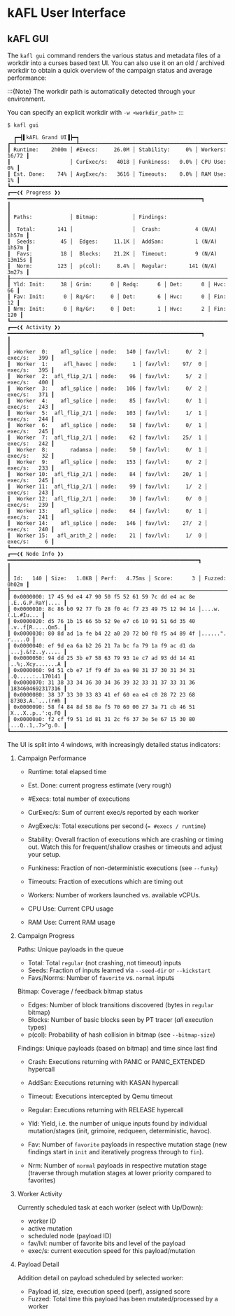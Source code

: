# kAFL User Interface

## kAFL GUI

The `kafl gui` command renders the various status and metadata files of a workdir
into a curses based text UI. You can also use it on an old / archived workdir to
obtain a quick overview of the campaign status and average performance:

:::{Note}
The workdir path is automatically detected through your environment.

You can specify an explicit workdir with `-w <workdir_path>`
:::

    $ kafl gui
    
      ┏━┫▌kAFL Grand UI▐┣━┓
    ┏━┻━━━━━━━━━━━━━━━━━━━┻━━━━━━━━━━━━━━━━━━━━━━━━━━━━━━━━━━━━━━━━━━━━━━━━━━━━━━━━┓
    ┃ Runtime:    2h00m │ #Execs:     26.0M │ Stability:     0% │ Workers:   16/72 ┃
    ┃                   │ CurExec/s:   4018 │ Funkiness:   0.0% │ CPU Use:      0% ┃
    ┃ Est. Done:    74% │ AvgExec/s:   3616 │ Timeouts:    0.0% │ RAM Use:      1% ┃
    ┗━━━━━━━━━━━━━━━━━━━━━━━━━━━━━━━━━━━━━━━━━━━━━━━━━━━━━━━━━━━━━━━━━━━━━━━━━━━━━━┛
    ┏━━❮❰ Progress ❱❯━━━━━━━━━━━━━━━━━━━━━━━━━━━━━━━━━━━━━━━━━━━━━━━━━━━━━━━━━━━━━━┓
    ┃                                                                              ┃
    ┃ Paths:            │ Bitmap:           │ Findings:                            ┃
    ┃  Total:       141 │                   │  Crash:           4 (N/A)      1h57m ┃
    ┃  Seeds:        45 │  Edges:     11.1K │  AddSan:          1 (N/A)      1h57m ┃
    ┃  Favs:         18 │  Blocks:    21.2K │  Timeout:         9 (N/A)     13m15s ┃
    ┃  Norm:        123 │  p(col):     8.4% │  Regular:       141 (N/A)      3m27s ┃
    ┠──────────────────────────────────────────────────────────────────────────────┨
    ┃ Yld: Init:     38 │ Grim:      0 │ Redq:      6 │ Det:      0 │ Hvc:      66 ┃
    ┃ Fav: Init:      0 │ Rq/Gr:     0 │ Det:       6 │ Hvc:      0 │ Fin:      12 ┃
    ┃ Nrm: Init:      0 │ Rq/Gr:     0 │ Det:       1 │ Hvc:      2 │ Fin:     120 ┃
    ┗━━━━━━━━━━━━━━━━━━━━━━━━━━━━━━━━━━━━━━━━━━━━━━━━━━━━━━━━━━━━━━━━━━━━━━━━━━━━━━┛
    ┏━━❮❰ Activity ❱❯━━━━━━━━━━━━━━━━━━━━━━━━━━━━━━━━━━━━━━━━━━━━━━━━━━━━━━━━━━━━━━┓
    ┃                                                                              ┃
    ┃ >Worker  0:    afl_splice │ node:   140 │ fav/lvl:     0/  2 │ exec/s:   399 ┃
    ┃  Worker  1:     afl_havoc │ node:     1 │ fav/lvl:    97/  0 │ exec/s:   395 ┃
    ┃  Worker  2:  afl_flip_2/1 │ node:    96 │ fav/lvl:     5/  2 │ exec/s:   400 ┃
    ┃  Worker  3:    afl_splice │ node:   106 │ fav/lvl:     0/  2 │ exec/s:   371 ┃
    ┃  Worker  4:    afl_splice │ node:    85 │ fav/lvl:     0/  1 │ exec/s:   243 ┃
    ┃  Worker  5:  afl_flip_2/1 │ node:   103 │ fav/lvl:     1/  1 │ exec/s:   244 ┃
    ┃  Worker  6:    afl_splice │ node:    58 │ fav/lvl:     0/  1 │ exec/s:   245 ┃
    ┃  Worker  7:  afl_flip_2/1 │ node:    62 │ fav/lvl:    25/  1 │ exec/s:   242 ┃
    ┃  Worker  8:       radamsa │ node:    50 │ fav/lvl:     0/  1 │ exec/s:    32 ┃
    ┃  Worker  9:    afl_splice │ node:   153 │ fav/lvl:     0/  2 │ exec/s:   233 ┃
    ┃  Worker 10:  afl_flip_2/1 │ node:    84 │ fav/lvl:    20/  1 │ exec/s:   245 ┃
    ┃  Worker 11:  afl_flip_2/1 │ node:    99 │ fav/lvl:     1/  2 │ exec/s:   243 ┃
    ┃  Worker 12:  afl_flip_2/1 │ node:    30 │ fav/lvl:     0/  0 │ exec/s:   239 ┃
    ┃  Worker 13:    afl_splice │ node:    64 │ fav/lvl:     0/  1 │ exec/s:   241 ┃
    ┃  Worker 14:    afl_splice │ node:   146 │ fav/lvl:    27/  2 │ exec/s:   240 ┃
    ┃  Worker 15:   afl_arith_2 │ node:    21 │ fav/lvl:     1/  0 │ exec/s:     6 ┃
    ┗━━━━━━━━━━━━━━━━━━━━━━━━━━━━━━━━━━━━━━━━━━━━━━━━━━━━━━━━━━━━━━━━━━━━━━━━━━━━━━┛
    ┏━━❮❰ Node Info ❱❯━━━━━━━━━━━━━━━━━━━━━━━━━━━━━━━━━━━━━━━━━━━━━━━━━━━━━━━━━━━━━┓
    ┃                                                                              ┃
    ┃ Id:   140 │ Size:   1.0KB │ Perf:   4.75ms │ Score:      3 │ Fuzzed:   0h02m ┃
    ┠──────────────────────────────────────────────────────────────────────────────┨
    ┃ 0x0000000: 17 45 9d e4 47 90 50 f5 52 61 59 7c dd e4 ac 8e │.E..G.P.RaY|.... ┃
    ┃ 0x0000010: 8c 86 b0 92 77 fb 28 f0 4c f7 23 49 75 12 94 14 │....w.(.L.#Iu... ┃
    ┃ 0x0000020: d5 76 1b 15 66 5b 52 9e e7 c6 10 91 51 6d 35 40 │.v..f[R.....Qm5. ┃
    ┃ 0x0000030: 80 8d ad 1a fe b4 22 a0 20 72 b0 f0 f5 a4 89 4f │......". r.....O ┃
    ┃ 0x0000040: ef 9d ea 6a b2 26 21 7a bc fa 79 1a f9 ac d1 da │...j.&!z..y..... ┃
    ┃ 0x0000050: 94 dd 25 3b e7 58 63 79 93 1e c7 ad 93 dd 14 41 │..%;.Xcy.......A ┃
    ┃ 0x0000060: 9d 51 cb e7 1f f9 df 3a ea 98 31 37 30 31 34 31 │.Q.....:..170141 ┃
    ┃ 0x0000070: 31 38 33 34 36 30 34 36 39 32 33 31 37 33 31 36 │1834604692317316 ┃
    ┃ 0x0000080: 38 37 33 30 33 83 41 ef 60 ea e4 c0 28 72 23 68 │87303.A.`...(r#h ┃
    ┃ 0x0000090: 58 f4 84 8d 58 8e f5 70 60 00 27 3a 71 cb 46 51 │X...X..p..':q.FQ ┃
    ┃ 0x00000a0: f2 cf f9 51 1d 81 31 2c f6 37 3e 5e 67 15 30 80 │...Q..1,.7>^g.0. ┃
    ┗━━━━━━━━━━━━━━━━━━━━━━━━━━━━━━━━━━━━━━━━━━━━━━━━━━━━━━━━━━━━━━━━━━━━━━━━━━━━━━┛

The UI is split into 4 windows, with increasingly detailed status indicators:

1. Campaign Performance 

   - Runtime: total elapsed time
   - Est. Done: current progress estimate (very rough)

   - #Execs: total number of executions
   - CurExec/s: Sum of current exec/s reported by each worker
   - AvgExec/s: Total executions per second (`= #execs / runtime`)

   - Stability: Overall fraction of executions which are crashing or timing out.
     Watch this for frequent/shallow crashes or timeouts and adjust your setup.
   - Funkiness: Fraction of non-deterministic executions (see `--funky`)
   - Timeouts: Fraction of executions which are timing out

   - Workers: Number of workers launched vs. available vCPUs.
   - CPU Use: Current CPU usage
   - RAM Use: Current RAM usage

2. Campaign Progress

   Paths: Unique payloads in the queue
   - Total: Total `regular` (not crashing, not timeout) inputs
   - Seeds: Fraction of inputs learned via `--seed-dir` or `--kickstart`
   - Favs/Norms: Number of `favorite` vs. `normal` inputs

   Bitmap: Coverage / feedback bitmap status
   - Edges: Number of block transitions discovered (bytes in `regular` bitmap)
   - Blocks: Number of basic blocks seen by PT tracer (*all* execution types)
   - p(col): Probability of hash collision in bitmap (see `--bitmap-size`)

   Findings: Unique payloads (based on bitmap) and time since last find
   - Crash: Executions returning with PANIC or PANIC_EXTENDED hypercall
   - AddSan: Executions returning with KASAN hypercall
   - Timeout: Executions intercepted by Qemu timeout
   - Regular: Executions returning with RELEASE hypercall

   - Yld: Yield, i.e. the number of unique inputs found by individual
     mutation/stages (init, grimoire, redqueen, deterministic, havoc).
   - Fav: Number of `favorite` payloads in respective mutation stage (new
     findings start in `init` and iteratively progress through to `fin`).
   - Nrm: Number of `normal` payloads in respective mutation stage (traverse
     through mutation stages at lower priority compared to favorites)

3. Worker Activity

   Currently scheduled task at each worker (select with Up/Down):
   - worker ID
   - active mutation
   - scheduled node (payload ID)
   - fav/lvl: number of favorite bits and level of the payload
   - exec/s: current execution speed for this payload/mutation

4. Payload Detail

   Addition detail on payload scheduled by selected worker:
   - Payload id, size, execution speed (perf), assigned score
   - Fuzzed: Total time this payload has been mutated/processed by a worker

